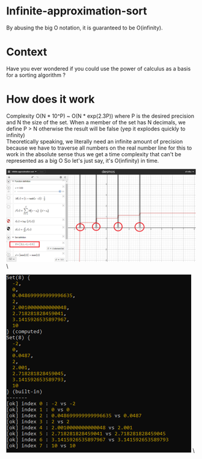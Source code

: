 # Infinite-approximation-sort
By abusing the big O notation, it is guaranteed to be O(infinity).

# Context
Have you ever wondered if you could use the power of calculus as a basis for a sorting algorithm ?

# How does it work
Complexity O(N * 10^P) ~ O(N * exp(2.3P)) where P is the desired precision and N the size of the set.
When a member of the set has N decimals, we define P > N otherwise the result will be false
(yep it explodes quickly to infinity)\
Theoretically speaking, we literally need an infinite amount of precision because we have to traverse
all numbers on the real number line for this to work in the absolute sense thus we get a time complexity that can't be represented as a big O
So let's just say, it's O(infinity) in time.

![Approximation sort graph on Desmos](assets/desmos-graph.png) \


![Test cli](assets/test.png) \